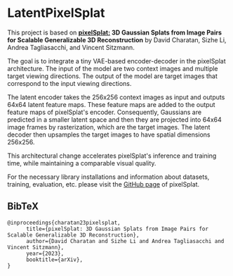 # LatentPixelSplat

This project is based on **[pixelSplat:](https://github.com/dcharatan/pixelsplat) 3D Gaussian Splats from Image Pairs for Scalable Generalizable 3D Reconstruction** by David Charatan, Sizhe Li, Andrea Tagliasacchi, and Vincent Sitzmann.

The goal is to integrate a tiny VAE-based encoder-decoder in the pixelSplat architecture. The input of the model are two context images and multiple target viewing directions. The output of the model are target images that correspond to the input viewing directions.

The latent encoder takes the 256x256 context images as input and outputs 64x64 latent feature maps. These feature maps are added to the output feature maps of pixelSplat's encoder. Consequently, Gaussians are predicted in a smaller latent space and then they are projected into 64x64 image frames by rasterization, which are the target images. The latent decoder then upsamples the target images to have spatial dimensions 256x256.

This architectural change accelerates pixelSplat's inference and training time, while maintaining a comparable visual quality.

For the necessary library installations and information about datasets, training, evaluation, etc. please visit the [GitHub page](https://github.com/dcharatan/pixelsplat) of pixelSplat.


## BibTeX

```
@inproceedings{charatan23pixelsplat,
      title={pixelSplat: 3D Gaussian Splats from Image Pairs for Scalable Generalizable 3D Reconstruction},
      author={David Charatan and Sizhe Li and Andrea Tagliasacchi and Vincent Sitzmann},
      year={2023},
      booktitle={arXiv},
}
```
